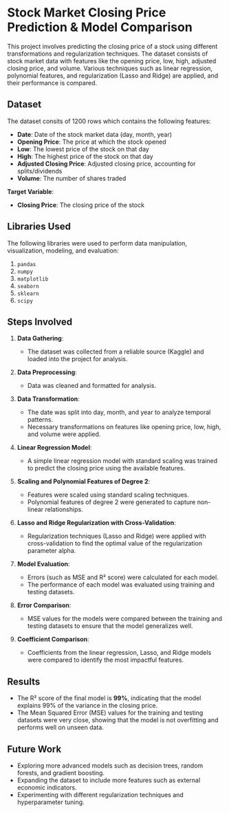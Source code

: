 # Stock Market Closing Price Prediction & Model Comparison

This project involves predicting the closing price of a stock using different transformations and regularization techniques. The dataset consists of stock market data with features like the opening price, low, high, adjusted closing price, and volume. Various techniques such as linear regression, polynomial features, and regularization (Lasso and Ridge) are applied, and their performance is compared.

## Dataset

The dataset consits of 1200 rows which contains the following features:
- **Date**: Date of the stock market data (day, month, year)
- **Opening Price**: The price at which the stock opened
- **Low**: The lowest price of the stock on that day
- **High**: The highest price of the stock on that day
- **Adjusted Closing Price**: Adjusted closing price, accounting for splits/dividends
- **Volume**: The number of shares traded

**Target Variable**:
- **Closing Price**: The closing price of the stock

## Libraries Used

The following libraries were used to perform data manipulation, visualization, modeling, and evaluation:
1. `pandas`
2. `numpy`
3. `matplotlib`
4. `seaborn`
5. `sklearn`
6. `scipy`

## Steps Involved

1. **Data Gathering**:
   - The dataset was collected from a reliable source (Kaggle) and loaded into the project for analysis.

2. **Data Preprocessing**:
   - Data was cleaned and formatted for analysis.

3. **Data Transformation**:
   - The date was split into day, month, and year to analyze temporal patterns.
   - Necessary transformations on features like opening price, low, high, and volume were applied.

4. **Linear Regression Model**:
   - A simple linear regression model with standard scaling was trained to predict the closing price using the available features.

5. **Scaling and Polynomial Features of Degree 2**:
   - Features were scaled using standard scaling techniques.
   - Polynomial features of degree 2 were generated to capture non-linear relationships.

6. **Lasso and Ridge Regularization with Cross-Validation**:
   - Regularization techniques (Lasso and Ridge) were applied with cross-validation to find the optimal value of the regularization parameter alpha.

7. **Model Evaluation**:
   - Errors (such as MSE and R² score) were calculated for each model.
   - The performance of each model was evaluated using training and testing datasets.

8. **Error Comparison**:
   - MSE values for the models were compared between the training and testing datasets to ensure that the model generalizes well.

9. **Coefficient Comparison**:
   - Coefficients from the linear regression, Lasso, and Ridge models were compared to identify the most impactful features.

## Results

- The R² score of the final model is **99%**, indicating that the model explains 99% of the variance in the closing price.
- The Mean Squared Error (MSE) values for the training and testing datasets were very close, showing that the model is not overfitting and performs well on unseen data.

## Future Work

- Exploring more advanced models such as decision trees, random forests, and gradient boosting.
- Expanding the dataset to include more features such as external economic indicators.
- Experimenting with different regularization techniques and hyperparameter tuning.
